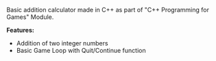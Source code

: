 Basic addition calculator made in C++ as part of "C++ Programming for Games" Module.

**Features:**
  - Addition of two integer numbers
  - Basic Game Loop with Quit/Continue function
